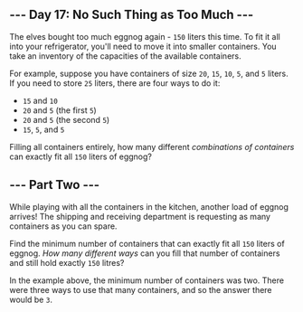 --- Day 17: No Such Thing as Too Much ---
-----------------------------------------

The elves bought too much eggnog again - `150` liters this time. To fit it all into your refrigerator, you'll need to move it into smaller containers. You take an inventory of the capacities of the available containers.


For example, suppose you have containers of size `20`, `15`, `10`, `5`, and `5` liters. If you need to store `25` liters, there are four ways to do it:


* `15` and `10`
* `20` and `5` (the first `5`)
* `20` and `5` (the second `5`)
* `15`, `5`, and `5`


Filling all containers entirely, how many different *combinations of containers* can exactly fit all `150` liters of eggnog?


--- Part Two ---
----------------

While playing with all the containers in the kitchen, another load of eggnog arrives! The shipping and receiving department is requesting as many containers as you can spare.


Find the minimum number of containers that can exactly fit all `150` liters of eggnog. *How many different ways* can you fill that number of containers and still hold exactly `150` litres?


In the example above, the minimum number of containers was two. There were three ways to use that many containers, and so the answer there would be `3`.




